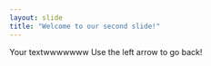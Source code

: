```yaml
---
layout: slide
title: "Welcome to our second slide!"
---
```

Your textwwwwwww
Use the left arrow to go back!

